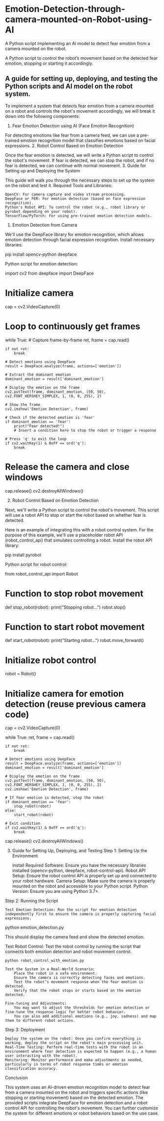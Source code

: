 # Emotion-Detection-through-camera-mounted-on-Robot-using-AI
A Python script implementing an AI model to detect fear emotion from a camera mounted on the robot.

A Python script to control the robot’s movement based on the detected fear emotion, stopping or starting it accordingly.

A guide for setting up, deploying, and testing the Python scripts and AI model on the robot system.
--------------
To implement a system that detects fear emotion from a camera mounted on a robot and controls the robot's movement accordingly, we will break it down into the following components:
1. Fear Emotion Detection using AI (Face Emotion Recognition)

For detecting emotions like fear from a camera feed, we can use a pre-trained emotion recognition model that classifies emotions based on facial expressions.
2. Robot Control Based on Emotion Detection

Once the fear emotion is detected, we will write a Python script to control the robot's movement. If fear is detected, we can stop the robot, and if no fear is detected, we can continue with normal movement.
3. Guide for Setting up and Deploying the System

This guide will walk you through the necessary steps to set up the system on the robot and test it.
Required Tools and Libraries:

    OpenCV: For camera capture and video stream processing.
    DeepFace or FER: For emotion detection (based on face expression recognition).
    Python's Robot API: To control the robot (e.g., robot library or pyrobot depending on your robot).
    TensorFlow/PyTorch: For using pre-trained emotion detection models.

1. Emotion Detection from Camera

We'll use the DeepFace library for emotion recognition, which allows emotion detection through facial expression recognition.
Install necessary libraries:

pip install opencv-python deepface

Python script for emotion detection:

import cv2
from deepface import DeepFace

# Initialize camera
cap = cv2.VideoCapture(0)

# Loop to continuously get frames
while True:
    # Capture frame-by-frame
    ret, frame = cap.read()
    
    if not ret:
        break

    # Detect emotions using DeepFace
    result = DeepFace.analyze(frame, actions=['emotion'])

    # Extract the dominant emotion
    dominant_emotion = result['dominant_emotion']

    # Display the emotion on the frame
    cv2.putText(frame, dominant_emotion, (50, 50), cv2.FONT_HERSHEY_SIMPLEX, 1, (0, 0, 255), 2)
    
    # Show the frame
    cv2.imshow('Emotion Detection', frame)

    # Check if the detected emotion is 'fear'
    if dominant_emotion == 'fear':
        print("Fear detected!")
        # Insert a condition here to stop the robot or trigger a response

    # Press 'q' to exit the loop
    if cv2.waitKey(1) & 0xFF == ord('q'):
        break

# Release the camera and close windows
cap.release()
cv2.destroyAllWindows()

2. Robot Control Based on Emotion Detection

Next, we'll write a Python script to control the robot's movement. This script will use a robot API to stop or start the robot based on whether fear is detected.

Here is an example of integrating this with a robot control system. For the purpose of this example, we'll use a placeholder robot API (robot_control_api) that simulates controlling a robot.
Install the robot API library:

pip install pyrobot

Python script for robot control:

from robot_control_api import Robot

# Function to stop robot movement
def stop_robot(robot):
    print("Stopping robot...")
    robot.stop()

# Function to start robot movement
def start_robot(robot):
    print("Starting robot...")
    robot.move_forward()

# Initialize robot control
robot = Robot()

# Initialize camera for emotion detection (reuse previous camera code)
cap = cv2.VideoCapture(0)

while True:
    ret, frame = cap.read()
    
    if not ret:
        break

    # Detect emotions using DeepFace
    result = DeepFace.analyze(frame, actions=['emotion'])
    dominant_emotion = result['dominant_emotion']
    
    # Display the emotion on the frame
    cv2.putText(frame, dominant_emotion, (50, 50), cv2.FONT_HERSHEY_SIMPLEX, 1, (0, 0, 255), 2)
    cv2.imshow('Emotion Detection', frame)

    # If fear emotion is detected, stop the robot
    if dominant_emotion == 'fear':
        stop_robot(robot)
    else:
        start_robot(robot)

    # Exit condition
    if cv2.waitKey(1) & 0xFF == ord('q'):
        break

cap.release()
cv2.destroyAllWindows()

3. Guide for Setting Up, Deploying, and Testing
Step 1: Setting Up the Environment

    Install Required Software: Ensure you have the necessary libraries installed (opencv-python, deepface, robot-control-api).
    Robot API Setup: Ensure the robot control API is properly set up and connected to your robot hardware.
    Camera Setup: Make sure the camera is properly mounted on the robot and accessible to your Python script.
    Python Version: Ensure you are using Python 3.7+.

Step 2: Running the Script

    Test Emotion Detection: Run the script for emotion detection independently first to ensure the camera is properly capturing facial expressions.

python emotion_detection.py

This should display the camera feed and show the detected emotion.

Test Robot Control: Test the robot control by running the script that connects both emotion detection and robot movement control.

    python robot_control_with_emotion.py

    Test the System in a Real-World Scenario:
        Place the robot in a safe environment.
        Ensure the camera is correctly detecting faces and emotions.
        Test the robot’s movement response when the fear emotion is detected.
        Verify that the robot stops or starts based on the emotion detected.

    Fine-tuning and Adjustments:
        You may want to adjust the thresholds for emotion detection or fine-tune the response logic for better robot behavior.
        You can also add additional emotions (e.g., joy, sadness) and map them to different robot actions.

Step 3: Deployment

    Deploy the system on the robot: Once you confirm everything is working, deploy the script on the robot's main processing unit.
    Real-Time Testing: Perform real-time tests with the robot in an environment where fear detection is expected to happen (e.g., a human user interacting with the robot).
    Monitoring: Monitor performance and make adjustments as needed, particularly in terms of robot response times or emotion classification accuracy.

Conclusion

This system uses an AI-driven emotion recognition model to detect fear from a camera mounted on the robot and triggers specific actions (like stopping or starting movement) based on the detected emotion. The provided scripts integrate DeepFace for emotion detection and a robot control API for controlling the robot's movement. You can further customize the system for different emotions or robot behaviors based on the use case.

